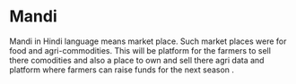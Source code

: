 # Mandi

Mandi in Hindi language means market place. Such market places were for food and agri-commodities. This will be platform for the farmers to sell there comodities and also a place to own and sell there agri data and platform where farmers can raise funds for the next season .
